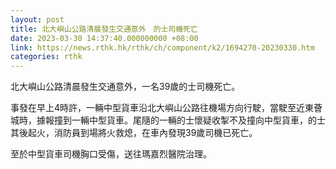 ```yaml
---
layout: post
title: 北大嶼山公路清晨發生交通意外　的士司機死亡
date: 2023-03-30 14:37:40.000000000 +08:00
link: https://news.rthk.hk/rthk/ch/component/k2/1694270-20230330.htm
categories: rthk
---
```


北大嶼山公路清晨發生交通意外，一名39歲的士司機死亡。

事發在早上4時許，一輛中型貨車沿北大嶼山公路往機場方向行駛，當駛至近東薈城時，據報撞到一輛中型貨車。尾隨的一輛的士懷疑收掣不及撞向中型貨車，的士其後起火，消防員到場將火救熄，在車內發現39歲司機已死亡。

至於中型貨車司機胸口受傷，送往瑪嘉烈醫院治理。
